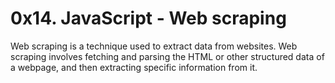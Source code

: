 # 0x14. JavaScript - Web scraping

Web scraping is a technique used to extract data from websites. Web scraping involves fetching and parsing the HTML or other structured data of a webpage, and then extracting specific information from it. 
